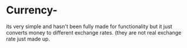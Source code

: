 # Currency-
its very simple and hasn't been fully made for functionality but it just converts money to different exchange rates. (they are not real exchange rate just made up.
